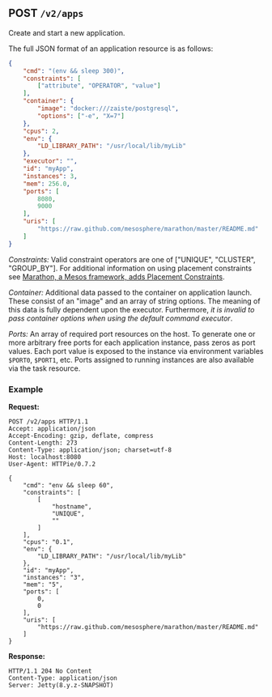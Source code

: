 ## POST `/v2/apps`

Create and start a new application.

The full JSON format of an application resource is as follows:

```json
{
    "cmd": "(env && sleep 300)", 
    "constraints": [
        ["attribute", "OPERATOR", "value"]
    ], 
    "container": {
        "image": "docker:///zaiste/postgresql",
        "options": ["-e", "X=7"]
    }, 
    "cpus": 2, 
    "env": {
        "LD_LIBRARY_PATH": "/usr/local/lib/myLib"
    }, 
    "executor": "", 
    "id": "myApp", 
    "instances": 3, 
    "mem": 256.0, 
    "ports": [
        8080, 
        9000
    ], 
    "uris": [
        "https://raw.github.com/mesosphere/marathon/master/README.md"
    ]
}
```

_Constraints:_ Valid constraint operators are one of ["UNIQUE", "CLUSTER", "GROUP_BY"].  For additional information on using placement constraints see [Marathon, a Mesos framework, adds Placement Constraints](http://mesosphere.io/2013/11/22/marathon-a-mesos-framework-adds-placement-constraints).

_Container:_ Additional data passed to the container on application launch.  These consist of an "image" and an array of string options.  The meaning of this data is fully dependent upon the executor.  Furthermore, _it is invalid to pass container options when using the default command executor_.

_Ports:_ An array of required port resources on the host.  To generate one or more arbitrary free ports for each application instance, pass zeros as port values.  Each port value is exposed to the instance via environment variables `$PORT0`, `$PORT1`, etc.  Ports assigned to running instances are also available via the task resource.

### Example

**Request:**


```
POST /v2/apps HTTP/1.1
Accept: application/json
Accept-Encoding: gzip, deflate, compress
Content-Length: 273
Content-Type: application/json; charset=utf-8
Host: localhost:8080
User-Agent: HTTPie/0.7.2

{
    "cmd": "env && sleep 60", 
    "constraints": [
        [
            "hostname", 
            "UNIQUE", 
            ""
        ]
    ], 
    "cpus": "0.1", 
    "env": {
        "LD_LIBRARY_PATH": "/usr/local/lib/myLib"
    }, 
    "id": "myApp", 
    "instances": "3", 
    "mem": "5", 
    "ports": [
        0, 
        0
    ], 
    "uris": [
        "https://raw.github.com/mesosphere/marathon/master/README.md"
    ]
}
```

**Response:**


```
HTTP/1.1 204 No Content
Content-Type: application/json
Server: Jetty(8.y.z-SNAPSHOT)
